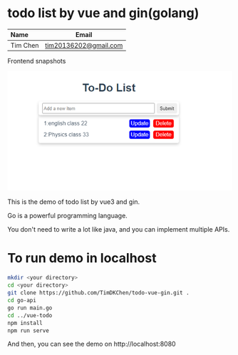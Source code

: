 # todo list by vue and gin(golang)

<!-- Tables -->

| Name     | Email                 |
| :------- | --------------------- |
| Tim Chen | tim20136202@gmail.com |

Frontend snapshots

![client](.\snapshots\todo.png)

This is the demo of todo list by vue3 and gin.

Go is a powerful programming language.

You don't need to write a lot like java, and you can implement
multiple APIs.


# To run demo in localhost

```bash
mkdir <your directory>
cd <your directory>
git clone https://github.com/TimDKChen/todo-vue-gin.git .
cd go-api
go run main.go
cd ../vue-todo
npm install
npm run serve
```

And then, you can see the demo on http://localhost:8080
